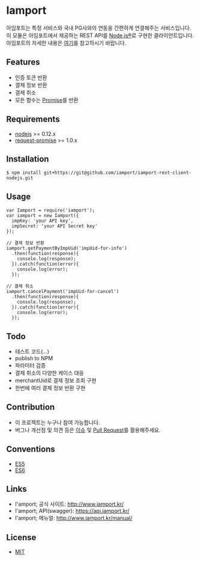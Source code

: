 # Iamport
아임포트는 특정 서비스와 국내 PG사와의 연동을 간편하게 연결해주는 서비스입니다.
이 모듈은 아임포트에서 제공하는 REST API를 [Node.js®](https://nodejs.org/)로 구현한 클라이언트입니다.
아임포트의 자세한 내용은 [여기](http://iamport.kr/)를 참고하시기 바랍니다.

## Features
- 인증 토큰 반환
- 결제 정보 반환
- 결제 취소
- 모든 함수는 [Promise](http://www.html5rocks.com/ko/tutorials/es6/promises/)를 반환

## Requirements
- [nodejs](https://github.com/nodejs/node) >= 0.12.x
- [request-promise](https://github.com/request/request-promise) >= 1.0.x

## Installation
```
$ npm install git+https://git@github.com/iamport/iamport-rest-client-nodejs.git
```

## Usage
```
var Iamport = require('iamport');
var iamport = new Iamport({
  impKey: 'your API key',
  impSecret: 'your API Secret key'
});

// 결제 정보 반환
iamport.getPaymentByImpUid('impUid-for-info')
  .then(function(response){
    console.log(response);
  }).catch(function(error){
    console.log(error);
  });

// 결제 취소
iamport.cancelPayment('impUid-for-cancel')
  .then(function(response){
    console.log(response);
  }).catch(function(error){
    console.log(error);
  });
```

## Todo
- 테스트 코드(...)
- publish to NPM
- 파라미터 검증
- 결제 취소의 다양한 케이스 대응
- merchantUid로 결제 정보 조회 구현
- 한번에 여러 결제 정보 반환 구현

## Contribution
- 이 프로젝트는 누구나 참여 가능합니다.
- 버그나 개선점 및 의견 등은 [이슈](https://github.com/iamport/iamport-rest-client-nodejs/issues) 및 [Pull Request](https://github.com/iamport/iamport-rest-client-nodejs/compare)를 활용해주세요. 

## Conventions
- [ES5](https://github.com/airbnb/javascript/tree/master/es5)
- [ES6](https://github.com/airbnb/javascript)

## Links
- I'amport; 공식 사이트: http://www.iamport.kr/
- I'amport; API(swagger): https://api.iamport.kr/
- I'amport; 메뉴얼: http://www.iamport.kr/manual/

## License
- [MIT](https://github.com/iamport/iamport-rest-client-nodejs/blob/master/LICENSE)


